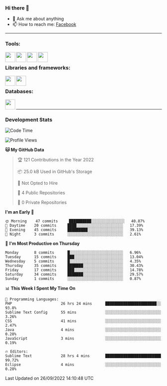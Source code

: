 ### Hi there 👋

<!-- - 🔭 I’m currently working on [huyviet] -->
- 💬 Ask me about anything
- 📫 How to reach me: [Facebook]
<!-- - ⚡ Fun fact: abc -->

---

### Tools:
<img align='left' height="32" width="32" src="https://cdn.jsdelivr.net/npm/simple-icons@4.8.0/icons/phpstorm.svg" />
<img align='left' height="32" width="32" src="https://cdn.jsdelivr.net/npm/simple-icons@4.8.0/icons/sublimetext.svg" />
<img align='left' height="32" width="32" src="https://cdn.jsdelivr.net/npm/simple-icons@4.8.0/icons/laragon.svg" />
<img align='left' height="32" width="32" src="https://cdn.jsdelivr.net/npm/simple-icons@4.8.0/icons/xampp.svg" />
<br>

### Libraries and frameworks:
<img align='left' height="32" width="32" src="https://cdn.jsdelivr.net/npm/simple-icons@4.8.0/icons/laravel.svg" />
<img align='left' height="32" width="32" src="https://cdn.jsdelivr.net/npm/simple-icons@4.8.0/icons/jquery.svg" />
<br>

### Databases:
<img align='left' height="32" width="32" src="https://cdn.jsdelivr.net/npm/simple-icons@4.8.0/icons/mysql.svg" />
<br>

---
### Development Stats
<!--START_SECTION:waka-->
![Code Time](http://img.shields.io/badge/Code%20Time-139%20hrs%2011%20mins-blue)

![Profile Views](http://img.shields.io/badge/Profile%20Views-1-blue)

**🐱 My GitHub Data** 

> 🏆 121 Contributions in the Year 2022
 > 
> 📦 25.0 kB Used in GitHub's Storage 
 > 
> 🚫 Not Opted to Hire
 > 
> 📜 4 Public Repositories 
 > 
> 🔑 0 Private Repositories  
 > 
**I'm an Early 🐤** 

```text
🌞 Morning    47 commits     ██████████░░░░░░░░░░░░░░░   40.87% 
🌆 Daytime    20 commits     ████░░░░░░░░░░░░░░░░░░░░░   17.39% 
🌃 Evening    45 commits     █████████░░░░░░░░░░░░░░░░   39.13% 
🌙 Night      3 commits      ░░░░░░░░░░░░░░░░░░░░░░░░░   2.61%

```
📅 **I'm Most Productive on Thursday** 

```text
Monday       8 commits      █░░░░░░░░░░░░░░░░░░░░░░░░   6.96% 
Tuesday      15 commits     ███░░░░░░░░░░░░░░░░░░░░░░   13.04% 
Wednesday    5 commits      █░░░░░░░░░░░░░░░░░░░░░░░░   4.35% 
Thursday     35 commits     ███████░░░░░░░░░░░░░░░░░░   30.43% 
Friday       17 commits     ███░░░░░░░░░░░░░░░░░░░░░░   14.78% 
Saturday     34 commits     ███████░░░░░░░░░░░░░░░░░░   29.57% 
Sunday       1 commits      ░░░░░░░░░░░░░░░░░░░░░░░░░   0.87%

```


📊 **This Week I Spent My Time On** 

```text
💬 Programming Languages: 
PHP                      26 hrs 24 mins      ███████████████████████░░   93.8% 
Sublime Text Config      55 mins             ░░░░░░░░░░░░░░░░░░░░░░░░░   3.26% 
CSS                      41 mins             ░░░░░░░░░░░░░░░░░░░░░░░░░   2.47% 
Java                     4 mins              ░░░░░░░░░░░░░░░░░░░░░░░░░   0.28% 
JavaScript               3 mins              ░░░░░░░░░░░░░░░░░░░░░░░░░   0.19%

🔥 Editors: 
Sublime Text             28 hrs 4 mins       █████████████████████████   99.72% 
Eclipse                  4 mins              ░░░░░░░░░░░░░░░░░░░░░░░░░   0.28%

```


 Last Updated on 26/09/2022 14:10:48 UTC
<!--END_SECTION:waka-->

[huyviet]: https://huyviet.vn/
[Facebook]: https://www.facebook.com/profile.php?id=100075294702642

